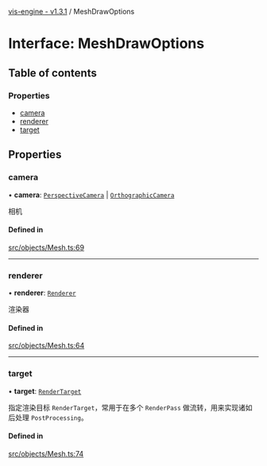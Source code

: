 [vis-engine - v1.3.1](../index.md) / MeshDrawOptions

# Interface: MeshDrawOptions

## Table of contents

### Properties

- [camera](MeshDrawOptions.md#camera)
- [renderer](MeshDrawOptions.md#renderer)
- [target](MeshDrawOptions.md#target)

## Properties

### camera

• **camera**: [`PerspectiveCamera`](../classes/PerspectiveCamera.md) \| [`OrthographicCamera`](../classes/OrthographicCamera.md)

相机

#### Defined in

[src/objects/Mesh.ts:69](https://github.com/sakitam-gis/vis-engine/blob/master/src/objects/Mesh.ts?at&#x3D;bbe6a01#line&#x3D;69)

___

### renderer

• **renderer**: [`Renderer`](../classes/Renderer.md)

渲染器

#### Defined in

[src/objects/Mesh.ts:64](https://github.com/sakitam-gis/vis-engine/blob/master/src/objects/Mesh.ts?at&#x3D;bbe6a01#line&#x3D;64)

___

### target

• **target**: [`RenderTarget`](../classes/RenderTarget.md)

指定渲染目标 `RenderTarget`，常用于在多个 `RenderPass` 做流转，用来实现诸如后处理 `PostProcessing`。

#### Defined in

[src/objects/Mesh.ts:74](https://github.com/sakitam-gis/vis-engine/blob/master/src/objects/Mesh.ts?at&#x3D;bbe6a01#line&#x3D;74)
